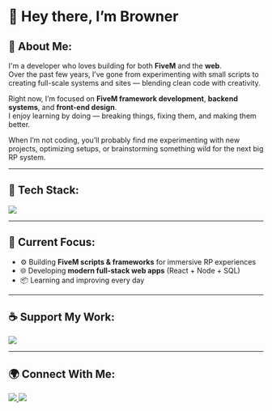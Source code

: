 # 👋 Hey there, I’m Browner  

## 🧠 About Me:
I'm a developer who loves building for both **FiveM** and the **web**.  
Over the past few years, I’ve gone from experimenting with small scripts to creating full-scale systems and sites — blending clean code with creativity.  

Right now, I’m focused on **FiveM framework development**, **backend systems**, and **front-end design**.  
I enjoy learning by doing — breaking things, fixing them, and making them better.  

When I’m not coding, you’ll probably find me experimenting with new projects, optimizing setups, or brainstorming something wild for the next big RP system.

---

## 🧰 Tech Stack:
<p align="left">
  <img src="https://skillicons.dev/icons?i=lua,react,js,ts,html,css,nodejs,express,postgres,mysql,tailwind,figma,git,github,vscode" />
</p>

---

## 🚧 Current Focus:
- ⚙️ Building **FiveM scripts & frameworks** for immersive RP experiences  
- 🌐 Developing **modern full-stack web apps** (React + Node + SQL)  
- 📦 Learning and improving every day  

---

## ☕ Support My Work:
<a href="https://www.buymeacoffee.com/BrownerDev" target="_blank">
  <img src="https://img.shields.io/badge/Buy%20Me%20A%20Coffee-FFDD00?style=for-the-badge&logo=buy-me-a-coffee&logoColor=black" />
</a>

---

## 🌍 Connect With Me:
<a href="https://discord.gg/9YKmaPbm" target="_blank">
  <img src="https://img.shields.io/badge/Join%20My%20Discord-5865F2?style=for-the-badge&logo=discord&logoColor=white" />
</a>  
<a href="https://github.com/BrownerDev" target="_blank">
  <img src="https://img.shields.io/badge/GitHub-BrownerDev-181717?style=for-the-badge&logo=github" />
</a>
